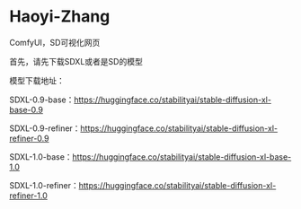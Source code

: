 # Haoyi-Zhang
ComfyUI，SD可视化网页

首先，请先下载SDXL或者是SD的模型

模型下载地址：

SDXL-0.9-base：https://huggingface.co/stabilityai/stable-diffusion-xl-base-0.9

SDXL-0.9-refiner：https://huggingface.co/stabilityai/stable-diffusion-xl-refiner-0.9

SDXL-1.0-base：https://huggingface.co/stabilityai/stable-diffusion-xl-base-1.0

SDXL-1.0-refiner：https://huggingface.co/stabilityai/stable-diffusion-xl-refiner-1.0
